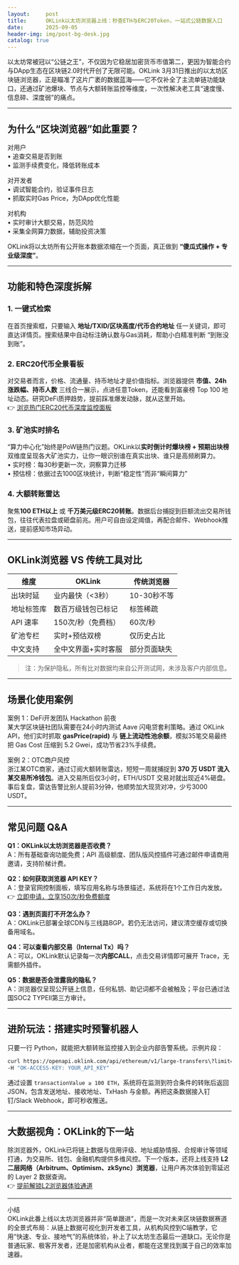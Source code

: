 ```yaml
---
layout:     post
title:      OKLink以太坊浏览器上线：秒查ETH与ERC20Token，一站式公链数据入口
date:       2025-09-05
header-img: img/post-bg-desk.jpg
catalog: true
---
```


以太坊常被冠以“公链之王”，不仅因为它稳居加密货币市值第二，更因为智能合约与DApp生态在区块链2.0时代开创了无限可能。OKLink 3月31日推出的以太坊区块链浏览器，正是瞄准了这片广袤的数据蓝海——它不仅补全了主流单链功能缺口，还通过矿池爆块、节点与大额转账监控等维度，一次性解决老工具“速度慢、信息碎、深度弱”的痛点。

---

## 为什么“区块浏览器”如此重要？

对用户  
• 追查交易是否到账  
• 监测手续费变化，降低转账成本  

对开发者  
• 调试智能合约，验证事件日志  
• 抓取实时Gas Price，为DApp优化性能  

对机构  
• 实时审计大额交易，防范风险  
• 采集全网算力数据，辅助投资决策  

OKLink将以太坊所有公开账本数据浓缩在一个页面，真正做到 **“傻瓜式操作 + 专业级深度”**。

---

## 功能和特色深度拆解

### 1. 一键式检索  
在首页搜索框，只要输入 **地址/TXID/区块高度/代币合约地址** 任一关键词，即可直达详情页。搜索结果中自动标注确认数与Gas消耗，帮助小白精准判断 “到账没到账”。

### 2. ERC20代币全景看板  
对交易者而言，价格、流通量、持币地址才是价值指标。浏览器提供 **市值、24h涨跌幅、持币人数** 三线合一展示，点进任意Token，还能看到富豪榜 Top 100 地址动态。研究DeFi质押趋势，提前踩准爆发动脉，就从这里开始。  
👉 [浏览热门ERC20代币深度监控面板](https://okxdog.com/)

### 3. 矿池实时排名  
“算力中心化”始终是PoW链热门议题。OKLink以**实时倒计时爆块榜 + 预期出块榜**双维度呈现各大矿池实力，让你一眼识别谁在真实出块、谁只是高频刷算力。  
• 实时榜：每30秒更新一次，洞察算力迁移  
• 预估榜：依据过去1000区块统计，判断“稳定性”而非“瞬间算力”

### 4. 大额转账雷达  
聚焦**100 ETH以上** 或 **千万美元级ERC20转账**。数据后台捕捉到巨额流出交易所钱包，往往代表拉盘或砸盘前兆。用户可自由设定阈值，再配合邮件、Webhook推送，提前感知市场异动。

---

## OKLink浏览器 VS 传统工具对比

| 维度 | OKLink | 传统浏览器 |
|---|---|---|
| 出块时延 | 业内最快（<3秒） | 10-30秒不等 |
| 地址标签库 | 数百万级钱包已标记 | 标签稀疏 |
| API 速率 | 150次/秒（免费档） | 60次/秒 |
| 矿池专栏 | 实时+预估双榜 | 仅历史占比 |
| 中文支持 | 全中文界面+实时客服 | 部分页面缺失 |

> 注：为保护隐私，所有比对数据均来自公开测试网，未涉及客户内部信息。

---

## 场景化使用案例

案例 1：DeFi开发团队 Hackathon 前夜  
某大学区块链社团队需要在24小时内测试 Aave 闪电贷套利策略。通过 OKLink API，他们实时抓取 **gasPrice(rapid)** 与 **链上流动性池余额**，模拟35笔交易最终把 Gas Cost 压缩到 5.2 Gwei，成功节省23%手续费。

案例 2：OTC商户风控  
浙江某OTC商家，通过订阅大额转账雷达，短短一周就捕捉到 **370 万 USDT 流入某交易所冷钱包**。进入交易所后仅3小时，ETH/USDT 交易对就出现近4%砸盘。事后复盘，雷达告警比别人提前3分钟，他顺势加大现货对冲，少亏3000 USDT。

---

## 常见问题 Q&A

**Q1：OKLink以太坊浏览器是否收费？**  
A：所有基础查询功能免费；API 高级额度、团队版风控插件可通过邮件申请商用邀请，支持阶梯计费。

**Q2：如何获取浏览器 API KEY？**  
A：登录官网控制面板，填写应用名称与场景描述，系统将在1个工作日内发放。👉 [立即申请，立享150次/秒免费额度](https://okxdog.com/)

**Q3：遇到页面打不开怎么办？**  
A：OKLink已部署全球CDN与三线路BGP。若仍无法访问，建议清空缓存或切换备用域名。

**Q4：可以查看内部交易（Internal Tx）吗？**  
A：可以，OKLink默认记录每一次**内部CALL**，点击交易详情即可展开 Trace，无需额外插件。

**Q5：数据是否会泄露我的隐私？**  
A：浏览器仅呈现公开链上信息，任何私钥、助记词都不会被触及；平台已通过法国SOC2 TYPEⅡ第三方审计。

---

## 进阶玩法：搭建实时预警机器人

只要一行 Python，就能把大额转账监控接入到企业内部告警系统。示例片段：

```bash
curl https://openapi.oklink.com/api/ethereum/v1/large-transfers\?limit=5
-H "OK-ACCESS-KEY: YOUR_API_KEY"
```

通过设置 `transactionValue ≥ 100 ETH`，系统将在监测到符合条件的转账后返回 JSON，包含发送地址、接收地址、TxHash 与金额。再把这条数据接入钉钉/Slack Webhook，即可秒收推送。

---

## 大数据视角：OKLink的下一站

除浏览器外，OKLink已将链上数据与信用评级、地址威胁情报、合规审计等领域打通，为交易所、钱包、金融机构提供多维风控。下一个版本，还将上线支持 **L2 二层网络（Arbitrum、Optimism、zkSync）浏览器**，让用户再次体验到零延迟的 Layer 2 数据查询。  
👉 [提前解锁L2浏览器体验通道](https://okxdog.com/)

---

小结  
OKLink此番上线以太坊浏览器并非“简单跟进”，而是一次对未来区块链数据赛道的全景式布局：从链上数据可视化到开发者工具，从机构风控到C端教学，它用“快速、专业、接地气”的系统体验，补上了以太坊生态最后一道缺口。无论你是普通玩家、极客开发者，还是加密机构从业者，都能在这里找到属于自己的效率加速器。
